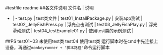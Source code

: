 #testfile readme
##各文件说明
文件名 | 说明
- | -
test.py | test类文件 |
test01_InstallPackage.py | 安装app测试 |
test02_JellyFishPress.py | 浮光点击测试 |
test03_JellyFishPlay.py | 浮光滑动测试 |
test04_testExample01.py | 使用test类的示例测试 |

##PS
test01~03 未使用test类
test04 使用test类
运行脚本时在cmd中先连接上设备，再通过`monkeyrunner + "脚本路径"`命令运行脚本

